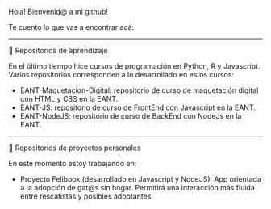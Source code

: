Hola! Bienvenid@ a mi github!

Te cuento lo que vas a encontrar acá:

--------------------------------------------------------------

🌱 Repositorios de aprendizaje

En el último tiempo hice cursos de programación en Python, R y Javascript. Varios repositorios corresponden a lo desarrollado en estos cursos:

- EANT-Maquetacion-Digital: repositorio de curso de maquetación digital con HTML y CSS en la EANT.
- EANT-JS: repositorio de curso de FrontEnd con Javascript en la EANT. 
- EANT-NodeJS: repositorio de curso de BackEnd con NodeJs en la EANT.

-------------------------------------------------------------

🔭 Repositorios de proyectos personales

En este momento estoy trabajando en:

- Proyecto Felibook (desarrollado en Javascript y NodeJS): 
    App orientada a la adopción de gat@s sin hogar. Permitirá una interacción más fluida entre rescatistas y posibles adoptantes.
 

